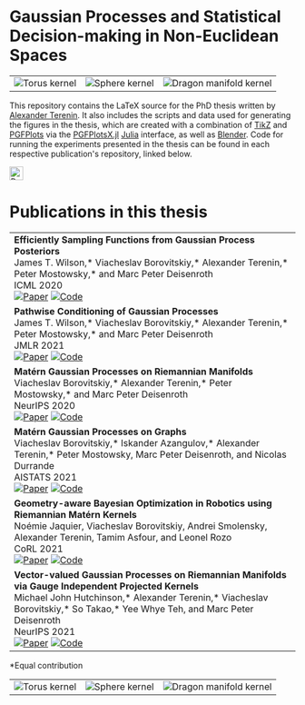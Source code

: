 # Gaussian Processes and Statistical Decision-making in Non-Euclidean Spaces

<table>
<tr>
<td>
<img alt="Torus kernel" src="https://raw.githubusercontent.com/aterenin/phdthesis/main/figures/png/t2_ker.png">
</td>
<td>
<img alt="Sphere kernel" src="https://raw.githubusercontent.com/aterenin/phdthesis/main/figures/png/s2_ker.png">
</td>
<td>
<img alt="Dragon manifold kernel" src="https://raw.githubusercontent.com/aterenin/phdthesis/main/figures/png/dr_ker.png">
</td>
</tr>
</table>

This repository contains the LaTeX source for the PhD thesis written by [Alexander Terenin](https://avt.im/). 
It also includes the scripts and data used for generating the figures in the thesis, which are created with a combination of [TikZ](https://ctan.org/pkg/pgf) and [PGFPlots](http://pgfplots.sourceforge.net) via the [PGFPlotsX.jl](https://kristofferc.github.io/PGFPlotsX.jl/stable/) [Julia](https://julialang.org) interface, as well as [Blender](https://www.blender.org).
Code for running the experiments presented in the thesis can be found in each respective publication's repository, linked below.

<a href="https://github.com/aterenin/phdthesis/releases/download/corrected/Terenin-A-2022-PhD-Thesis.pdf"><img alt="Download PDF" height="24" src="https://img.shields.io/github/downloads/aterenin/phdthesis/total?label=Download%20PDF"></a>

# Publications in this thesis

<table>
<tr>
<td>
<strong>Efficiently Sampling Functions from Gaussian Process Posteriors</strong><br>
James T. Wilson,* Viacheslav Borovitskiy,* Alexander Terenin,* Peter Mostowsky,* and Marc Peter Deisenroth<br>
ICML 2020<br>
<a href="https://arxiv.org/abs/2002.09309"><img alt="Paper" src="https://img.shields.io/badge/-Paper-gray"></a>
<a href="https://github.com/j-wilson/GPflowSampling"><img alt="Code" src="https://img.shields.io/badge/-Code-gray" ></a>
</td>
</tr>
<tr>
<td>
<strong>Pathwise Conditioning of Gaussian Processes</strong><br>
James T. Wilson,* Viacheslav Borovitskiy,* Alexander Terenin,* Peter Mostowsky,* and Marc Peter Deisenroth<br>
JMLR 2021<br>
<a href="https://arxiv.org/abs/2011.04026"><img alt="Paper" src="https://img.shields.io/badge/-Paper-gray"></a>
<a href="https://github.com/j-wilson/GPflowSampling"><img alt="Code" src="https://img.shields.io/badge/-Code-gray" ></a>
</td>
</tr>
<tr>
<td>
<strong>Matérn Gaussian Processes on Riemannian Manifolds</strong><br>
Viacheslav Borovitskiy,* Alexander Terenin,* Peter Mostowsky,* and Marc Peter Deisenroth<br>
NeurIPS 2020<br>
<a href="https://arxiv.org/abs/2006.10160"><img alt="Paper" src="https://img.shields.io/badge/-Paper-gray"></a>
<a href="https://github.com/spbu-math-cs/Riemannian-Gaussian-Processes"><img alt="Code" src="https://img.shields.io/badge/-Code-gray" ></a>
</td>
</tr>
<tr>
<td>
<strong>Matérn Gaussian Processes on Graphs</strong><br>
Viacheslav Borovitskiy,* Iskander Azangulov,* Alexander Terenin,* Peter Mostowsky, Marc Peter Deisenroth, and Nicolas Durrande<br>
AISTATS 2021<br>
<a href="https://arxiv.org/abs/2010.15538"><img alt="Paper" src="https://img.shields.io/badge/-Paper-gray"></a>
<a href="https://github.com/spbu-math-cs/Graph-Gaussian-Processes"><img alt="Code" src="https://img.shields.io/badge/-Code-gray" ></a>
</td>
</tr>
<tr>
<td>
<strong>Geometry-aware Bayesian Optimization in Robotics using Riemannian Matérn Kernels</strong><br>
Noémie Jaquier, Viacheslav Borovitskiy, Andrei Smolensky, Alexander Terenin, Tamim Asfour, and Leonel Rozo<br>
CoRL 2021<br>
<a href="https://arxiv.org/abs/2111.01460"><img alt="Paper" src="https://img.shields.io/badge/-Paper-gray"></a>
<a href="https://github.com/NoemieJaquier/MaternGaBO"><img alt="Code" src="https://img.shields.io/badge/-Code-gray" ></a>
</td>
</tr>
<tr>
<td>
<strong>Vector-valued Gaussian Processes on Riemannian Manifolds via Gauge Independent Projected Kernels</strong><br>
Michael John Hutchinson,* Alexander Terenin,* Viacheslav Borovitskiy,* So Takao,* Yee Whye Teh, and Marc Peter Deisenroth<br>
NeurIPS 2021<br>
<a href="https://arxiv.org/abs/2110.14423"><img alt="Paper" src="https://img.shields.io/badge/-Paper-gray"></a>
<a href="https://github.com/MJHutchinson/ExtrinsicGaugeIndependentVectorGPs"><img alt="Code" src="https://img.shields.io/badge/-Code-gray" ></a>
</td>
</tr>
</table>

*Equal contribution


<table>
<tr>
<td>
<img alt="Torus kernel" src="https://raw.githubusercontent.com/aterenin/phdthesis/main/figures/png/mvn_pos.png">
</td>
<td>
<img alt="Sphere kernel" src="https://raw.githubusercontent.com/aterenin/phdthesis/main/figures/png/mvn_neg.png">
</td>
<td>
<img alt="Dragon manifold kernel" src="https://raw.githubusercontent.com/aterenin/phdthesis/main/figures/png/bayes.png">
</td>
</tr>
</table>
